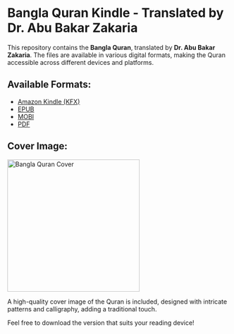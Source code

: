 <h1>Bangla Quran Kindle - Translated by Dr. Abu Bakar Zakaria</h1>

<p>This repository contains the <strong>Bangla Quran</strong>, translated by <strong>Dr. Abu Bakar Zakaria</strong>. The files are available in various digital formats, making the Quran accessible across different devices and platforms.</p>

<h2>Available Formats:</h2>
<ul>
<li><a href="https://github.com/drtanzil/bangla_quran/releases/download/V1.0.0/bangla_quran.kfx">Amazon Kindle (KFX)</a></li>
<li><a href="https://github.com/drtanzil/bangla_quran/releases/download/V1.0.0/bangla_quran.epub">EPUB</a></li>
<li><a href="https://github.com/drtanzil/bangla_quran/releases/download/V1.0.0/bangla_quran.mobi">MOBI</a></li>
<li><a href="https://github.com/drtanzil/bangla_quran/releases/download/V1.0.0/bangla_quran.pdf">PDF</a></li>
</ul>

<h2>Cover Image:</h2>
<img src="https://github.com/drtanzil/bangla_quran/releases/download/V1.0.0/bangla_quran.jpg" alt="Bangla Quran Cover" width="300">

<p>A high-quality cover image of the Quran is included, designed with intricate patterns and calligraphy, adding a traditional touch.</p>

<p>Feel free to download the version that suits your reading device!</p>
